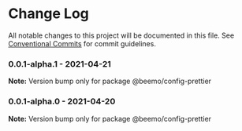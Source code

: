 # Change Log

All notable changes to this project will be documented in this file.
See [Conventional Commits](https://conventionalcommits.org) for commit guidelines.

### 0.0.1-alpha.1 - 2021-04-21

**Note:** Version bump only for package @beemo/config-prettier





### 0.0.1-alpha.0 - 2021-04-20

**Note:** Version bump only for package @beemo/config-prettier
